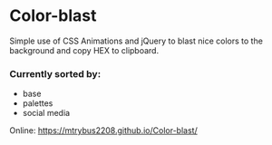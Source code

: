 # Color-blast

Simple use of CSS Animations and jQuery to blast nice colors to the background and copy HEX to clipboard.
### Currently sorted by: 
 * base
 * palettes
 * social media
 
 Online: https://mtrybus2208.github.io/Color-blast/

 
 
